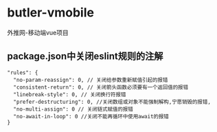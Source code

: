 # butler-vmobile
外推网-移动端vue项目

## package.json中关闭eslint规则的注解

```
"rules": {
  "no-param-reassign": 0, // 关闭给参数重新赋值引起的报错
  "consistent-return": 0, // 关闭箭头函数必须要有一个返回值的报错
  "linebreak-style": 0, // 关闭换行符报错
  "prefer-destructuring": 0, //关闭数组或对象不能强制解构,宁愿销毁的报错,
  "no-multi-assign": 0 // 关闭链式赋值的报错
  "no-await-in-loop": 0 //关闭不能再循环中使用await的报错
}
```
